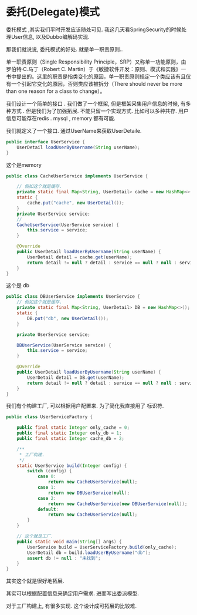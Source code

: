 # 委托(Delegate)模式

委托模式 ,其实我们平时开发应该随处可见.  我这几天看SpringSecurity的时候处理User信息, 以及Dubbo编解码实现. 

那我们就说说, 委托模式的好处.  就是单一职责原则.. 

单一职责原则（Single Responsibility Principle，SRP）又称单一功能原则，由罗伯特·C.马丁（Robert C. Martin）于《敏捷软件开发：原则、模式和实践》一书中提出的。这里的职责是指类变化的原因，单一职责原则规定一个类应该有且仅有一个引起它变化的原因，否则类应该被拆分（There should never be more than one reason for a class to change）。

 

我们设计一个简单的接口 .  我们做了一个框架, 但是框架采集用户信息的时候, 有多种方式 . 但是我们为了加强拓展. 不能只留一个实现方式. 比如可以多种共存.  用户信息可能存在redis . mysql , memory 都有可能.

我们就定义了一个接口. 通过UserName来获取UserDetaile.

```java
public interface UserService {
    UserDetail loadUserByUsername(String userName);
}
```

这个是memory

```java
public class CacheUserService implements UserService {

    // 假如这个就是缓存.
    private static final Map<String, UserDetail> cache = new HashMap<>();
    static {
        cache.put("cache", new UserDetail());
    }
    private UserService service;
    //
    CacheUserService(UserService service) {
        this.service = service;
    }

    @Override
    public UserDetail loadUserByUsername(String userName) {
        UserDetail detail = cache.get(userName);
        return detail != null ? detail : service == null ? null : service.loadUserByUsername(userName);
    }
}
```

这个是 db

```java
public class DBUserService implements UserService {
    // 假如这个就是缓存.
    private static final Map<String, UserDetail> DB = new HashMap<>();
    static {
        DB.put("db", new UserDetail());
    }

    private UserService service;

    DBUserService(UserService service) {
        this.service = service;
    }

    @Override
    public UserDetail loadUserByUsername(String userName) {
        UserDetail detail = DB.get(userName);
        return detail != null ? detail : service == null ? null : service.loadUserByUsername(userName);
    }
}
```

我们有个构建工厂, 可以根据用户配置来.  为了简化我直接用了 标识符. 

```java
public class UserServiceFactory {

    public final static Integer only_cache = 0;
    public final static Integer only_db = 1;
    public final static Integer cache_db = 2;

    /**
     * 工厂构建.
     */
    static UserService build(Integer config) {
        switch (config) {
            case 0:
                return new CacheUserService(null);
            case 1:
                return new DBUserService(null);
            case 2:
                return new CacheUserService(new DBUserService(null));
            default:
                return new CacheUserService(null);
        }
    }

    // 这个就是工厂. 
    public static void main(String[] args) {
        UserService build = UserServiceFactory.build(only_cache);
        UserDetail db = build.loadUserByUsername("db");
        assert db != null : "未找到";
    }
}
```



其实这个就是很好地拓展. 

其实可以根据配置信息来确定用户需求. 进而写出委派模型. 

对于工厂构建上, 有很多实现. 这个设计成可拓展的比较难. 
